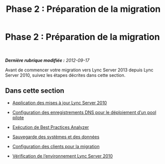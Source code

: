 ﻿---
title: 'Phase 2 : Préparation de la migration'
TOCTitle: 'Phase 2 : Préparation de la migration'
ms:assetid: fa6fef59-9d3a-4bda-acda-960734e4cb1a
ms:mtpsurl: https://technet.microsoft.com/fr-fr/library/JJ205405(v=OCS.15)
ms:contentKeyID: 49299409
ms.date: 05/20/2016
mtps_version: v=OCS.15
ms.translationtype: HT
---

# Phase 2 : Préparation de la migration

 

_**Dernière rubrique modifiée :** 2012-09-17_

Avant de commencer votre migration vers Lync Server 2013 depuis Lync Server 2010, suivez les étapes décrites dans cette section.

## Dans cette section

  - [Application des mises à jour Lync Server 2010](apply-lync-server-2010-updates.md)

  - [Configuration des enregistrements DNS pour le déploiement d’un pool pilote](configure-dns-records-for-pilot-pool-deployment.md)

  - [Exécution de Best Practices Analyzer](run-best-practices-analyzer.md)

  - [Sauvegarde des systèmes et des données](back-up-systems-and-data.md)

  - [Configuration des clients pour la migration](configure-clients-for-migration.md)

  - [Vérification de l’environnement Lync Server 2010](verify-lync-server-2010-environment.md)

